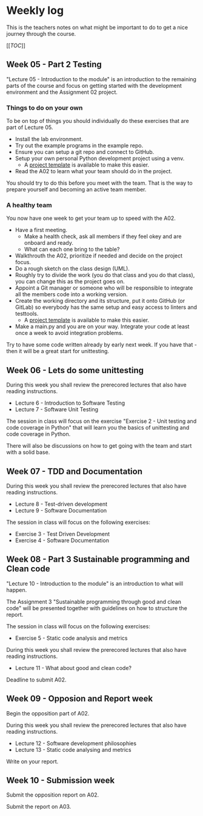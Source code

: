 Weekly log
=====================

This is the teachers notes on what might be important to do to get a nice journey through the course.

[[_TOC_]]



Week 05 - Part 2 Testing
---------------------

"Lecture 05 - Introduction to the module" is an introduction to the remaining parts of the course and focus on getting started with the development environment and the Assignment 02 project.



### Things to do on your own

To be on top of things you should individually do these exercises that are part of Lecture 05.

* Install the lab environment.
* Try out the example programs in the example repo.
* Ensure you can setup a git repo and connect to GitHub.
* Setup your own personal Python development project using a venv.
    * A [project template](https://gitlab.com/mikael-roos/python-template) is available to make this easier.
* Read the A02 to learn what your team should do in the project.

You should try to do this before you meet with the team. That is the way to prepare yourself and becoming an active team member.



### A healthy team

You now have one week to get your team up to speed with the A02.

* Have a first meeting.
    * Make a health check, ask all members if they feel okey and are onboard and ready.
    * What can each one bring to the table?
* Walkthrouth the A02, prioritize if needed and decide on the project focus.
* Do a rough sketch on the class design (UML).
* Roughly try to divide the work (you do that class and you do that class), you can change this as the project goes on.
* Appoint a Git manager or someone who will be responsible to integrate all the members code into a working version.
* Create the working directory and its structure, put it onto GitHub (or GitLab) so everybody has the same setup and easy access to linters and testtools.
    * A [project template](https://gitlab.com/mikael-roos/python-template) is available to make this easier.
* Make a main.py and you are on your way. Integrate your code at least once a week to avoid integration problems.

Try to have some code written already by early next week. If you have that - then it will be a great start for unittesting.



Week 06 - Lets do some unittesting
---------------------

During this week you shall review the prerecored lectures that also have reading instructions.

* Lecture 6 - Introduction to Software Testing
* Lecture 7 - Software Unit Testing

The session in class will focus on the exercise "Exercise 2 - Unit testing and code coverage in Python" that will learn you the basics of unittesting and code coverage in Python.

There will also be discussions on how to get going with the team and start with a solid base.



Week 07 - TDD and Documentation
---------------------

During this week you shall review the prerecored lectures that also have reading instructions.

* Lecture 8 - Test-driven development
* Lecture 9 - Software Documentation

The session in class will focus on the following exercises:

* Exercise 3 - Test Driven Development
* Exercise 4 - Software Documentation



Week 08 - Part 3 Sustainable programming and Clean code
---------------------

"Lecture 10 - Introduction to the module" is an introduction to what will happen.

The Assignment 3 "Sustainable programming through good and clean code" will be presented together with guidelines on how to structure the report.

The session in class will focus on the following exercises:

* Exercise 5 - Static code analysis and metrics

During this week you shall review the prerecored lectures that also have reading instructions.

* Lecture 11 - What about good and clean code?

Deadline to submit A02.



Week 09 - Opposion and Report week
---------------------

Begin the opposition part of A02.

During this week you shall review the prerecored lectures that also have reading instructions.

* Lecture 12 - Software development philosophies
* Lecture 13 - Static code analysing and metrics

Write on your report.



Week 10 - Submission week
---------------------

Submit the opposition report on A02.

Submit the report on A03.
